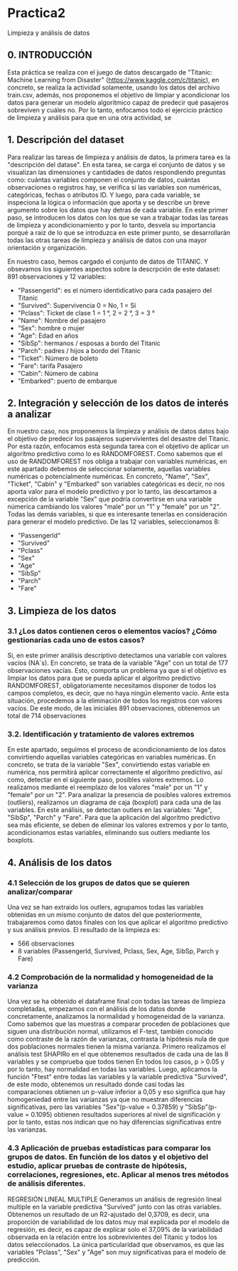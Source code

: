 # Practica2
Limpieza y análisis de datos

## 0. INTRODUCCIÓN
Esta práctica se realiza con el juego de datos descargado de "Titanic: Machine Learning from Disaster" (https://www.kaggle.com/c/titanic), en concreto, se realiza la actividad solamente, usando los datos del archivo train.csv, además, nos proponemos el objetivo de limpiar y acondicionar los datos para generar un modelo algorítmico capaz de predecir qué pasajeros sobreviven y cuáles no. Por lo tanto, enfocamos todo el ejercicio práctico de limpieza y análisis para que en una otra actividad, se 

## 1. Descripción del dataset
Para realizar las tareas de limpieza y análisis de datos, la primera tarea es la "descripción del datase". En esta tarea, se carga el conjunto de datos y se visualizan las dimensiones y cantidades de datos respondiendo preguntas como: cuántas variables componen el conjunto de datos, cuántas observaciones o registros hay, se verifica si las variables son numéricas, categóricas, fechas o atributos ID. Y luego, para cada variable, se inspeciona la lógica o información que aporta y se describe un breve argumento sobre los datos que hay detras de cada variable. En este primer paso, se introducen los datos con los que se van a trabajar todas las tareas de limpieza y acondicionamiento y por lo tanto, desvela su importancia porqué a raiz de lo que se introduzca en este primer punto, se desarrollarán todas las otras tareas de limpieza y análisis de datos con una mayor orientación y organización. 

En nuestro caso, hemos cargado el conjunto de datos de TITANIC. Y obsevamos los siguientes aspectos sobre la descrpción de este dataset:
891 observaciones y 12 variables:

- "PassengerId": es el número identidicativo para cada pasajero del Titanic
- "Survived": Supervivencia 0 = No, 1 = Sí
- "Pclass": Ticket de clase 1 = 1 °, 2 = 2 °, 3 = 3 °
- "Name": Nombre del pasajero
- "Sex": hombre o mujer
- "Age": Edad en años
- "SibSp": hermanos / esposas a bordo del Titanic
- "Parch": padres / hijos a bordo del Titanic
- "Ticket": Número de boleto
- "Fare": tarifa Pasajero
- "Cabin": Número de cabina
- "Embarked": puerto de embarque

## 2. Integración y selección de los datos de interés a analizar
En nuestro caso, nos proponemos la limpieza y análisis de datos datos bajo el objetivo de predecir los pasajeros supervivientes del desastre del Titanic. Por esta razón, enfocamos esta segunda tarea con el objetivo de aplicar un algorítmo predictivo como lo es RANDOMFOREST. 
Como sabemos que el uso de RANDOMFOREST nos obliga a trabajar con variables numéricas, en este apartado debemos de seleccionar solamente, aquellas variables numéricas o potencialmente numéricas. En concreto, "Name", "Sex", "Ticket", "Cabin" y "Embarked" son variables categóricas es decir, no nos aporta valor para el modelo predictivo y por lo tanto, las descartamos a excepción de la variable "Sex" que podría convertirse en una variable númerica cambiando los valores "male" por un "1" y "female" por un "2". Todas las demás variables, si que es interesante tenerlas en consideración para generar el modelo predictivo. De las 12 variables, seleccionamos 8:

- "PassengerId"
- "Survived"
- "Pclass"
- "Sex"
- "Age"
- "SibSp"
- "Parch"
- "Fare"


## 3. Limpieza de los datos

### 3.1 ¿Los datos contienen ceros o elementos vacíos? ¿Cómo gestionarías cada uno de estos casos?
Si, en este primer análisis descriptivo detectamos una variable con valores vacíos (NA´s). En concreto, se trata de la variable "Age" con un total de 177 observaciones vacías. 
Esto, comporta un problema ya que si el objetivo es limpiar los datos para que se pueda aplicar el algorítmo predictivo RANDOMFOREST, obligatoriamente necesitamos disponer de todos los campos completos, es decir, que no haya ningún elemento vacío.
Ante esta situación, procedemos a la eliminación de todos los registros con valores vacíos. De este modo, de las iniciales 891 observaciones, obtenemos un total de 714 observaciones

### 3.2. Identificación y tratamiento de valores extremos
En este apartado, seguimos el proceso de acondicionamiento de los datos convirtiendo aquellas variables categóricas en variables numéricas. En concreto, se trata de la variable "Sex", convirtiendo estas variable en numérica, nos permitirá aplicar correctamente el algorítmo predictivo, así como, detectar en el siguiente paso, posibles valores extremos. Lo realizamos mediante el reemplazo de los valores "male" por un "1" y "female" por un "2".
Para analizar la presencia de posibles valores extremos (outliers), realizamos un diagrama de caja (boxplot) para cada una de las variables. En este análisis, se detectan outlers en las variables: "Age", "SibSp", "Parch" y "Fare". Para que la aplicación del algoritmo predictivo sea más eficiente, se deben de eliminar los valores extremos y por lo tanto, acondicionamos estas variables, eliminando sus outlers mediante los boxplots.

## 4. Análisis de los datos

### 4.1 Selección de los grupos de datos que se quieren analizar/comparar
Una vez se han extraido los outlers, agrupamos todas las variables obtenidas en un mismo conjunto de datos del que posteriormente, trabajaremos como datos finales con los que aplicar el algoritmo predictivo y sus análisis previos. 
El resultado de la limpieza es:

- 566 observaciones
- 8 variables (PassengerId, Survived, Pclass, Sex, Age, SibSp, Parch y Fare)

### 4.2 Comprobación de la normalidad y homogeneidad de la varianza
Una vez se ha obtenido el dataframe final con todas las tareas de limpieza completadas, empezamos con el análisis de los datos donde concretamente, analizamos la normalidad y homogeneidad de la varianza. Como sabemos que las muestras a comparar proceden de poblaciones que siguen una distribución normal, utilizamos el F-test, también conocido como contraste de la razón de varianzas, contrasta la hipótesis nula de que dos poblaciones normales tienen la misma varianza. Primero realizamos el análisis test SHAPIRo en el que obtenemos resultados de cada una de las 8 variables y se comprueba que todos tienen En todos los casos, p > 0.05 y por lo tanto, hay normalidad en todas las variables. Luego, aplicamos la función "Ftest" entre todas las variables y la variable predictiva "Survived", de este modo, obtenemos un resultado donde casi todas las comparaciones obtienen un p-value inferior a 0,05 y eso significa que hay homogeniedad entre las varianzas ya que no muestran diferencias significativas, pero las variables "Sex"(p-value = 0.37859) y "SibSp"(p-value = 0.1095) obtienen resultados superiores al nivel de significación y por lo tanto, estas nos indican que no hay diferencias significativas entre las varianzas. 

### 4.3 Aplicación de pruebas estadísticas para comparar los grupos de datos. En función de los datos y el objetivo del estudio, aplicar pruebas de contraste de hipótesis, correlaciones, regresiones, etc. Aplicar al menos tres métodos de análisis diferentes.

REGRESIÓN LINEAL MULTIPLE
Generamos un análisis de regresión lineal multiple en la variable predictiva "Survived" junto con las otras variables. Obtenemos un resultado de un R2-ajustado del 0,3709, es decir, una proporción de variabilidad de los datos muy mal explicada por el modelo de regresión, es decir, es capaz de explicar solo el 37,09% de la variabilidad observada en la relación entre los sobrevivientes del Titanic y todos los datos selecciionados. La única particularidad que observamos, es que las variables "Pclass", "Sex" y "Age" son muy significativas para el modelo de predicción. 
